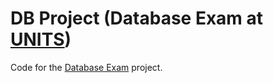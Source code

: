 # DB Project (Database Exam at [UNITS](https://www.units.it/))
Code for the [Database Exam](http://delorenzo.inginf.units.it/project/basi-di-dati-2023/) project.
